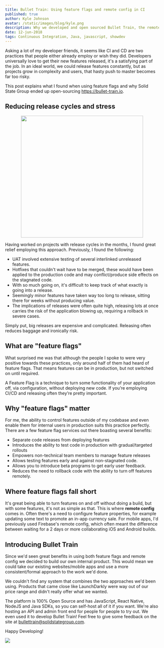 ```yaml
---
title: Bullet Train: Using feature flags and remote config in CI
published: true
author: Kyle Johnson
avatar: /static/images/blog/kyle.png
description: Why we developed and open sourced Bullet Train, the remote feature management tool
date: 12-jun-2018
tags: Continuous Integration, Java, javascript, showdev
---
```


Asking a lot of my developer friends, it seems like CI and CD are two practices that people either already employ or wish they did. Developers universally love to get their new features released, it's a satisfying part of the job. In an ideal world, we could release features constantly, but as projects grow in complexity and users, that hasty push to master becomes far too risky.

This post explains what I found when using feature flags and why Solid State Group ended up open-sourcing https://bullet-train.io.


## Reducing release cycles and stress
<p align="center">
<img height="400" src="http://cdn2.stylecraze.com/wp-content/uploads/2015/07/2798-How-To-Make-A-Stress-Ball-At-Home-ss.jpg"/>
</p>

Having worked on projects with release cycles in the months, I found great relief employing this approach. Previously, I found the following:

- UAT involved extensive testing of several interlinked unreleased features.
- Hotfixes that couldn't wait have to be merged, these would have been applied to the production code and may conflict/produce side effects on the stagnated code. 
- With so much going on, it's difficult to keep track of what exactly is going into a release.
- Seemingly minor features have taken way too long to release, sitting there for weeks without producing value.
- The implications of releases were often quite high, releasing lots at once carries the risk of the application blowing up, requiring a rollback in severe cases.

Simply put, big releases are expensive and complicated. Releasing often reduces baggage and ironically risk.

## What are "feature flags" 
What surprised me was that although the people I spoke to were very positive towards these practices, only around half of them had heard of feature flags. That means features can be in production, but not switched on until required.

A Feature Flag is a technique to turn some functionality of your application off, via configuration, without deploying new code. 
If you’re employing CI/CD and releasing often they’re pretty important.

## Why "feature flags" matter
For me, the ability to control features outside of my codebase and even enable them for internal users in production suits this practice perfectly.
There are a few feature flag services out there boasting several benefits:
- Separate code releases from deploying features
- Introduces the ability to test code in production with gradual/targeted rollouts
- Empowers non-technical team members to manage feature releases
- Allows testing features early and against non-stagnated code.
- Allows you to introduce beta programs to get early user feedback.
- Reduces the need to rollback code with the ability to turn off features remotely.

## Where feature flags fall short
It's great being able to turn features on and off without doing a build, but with some features, it's not as simple as that.  This is where **remote config** comes in. 
Often there's a need to configure feature properties, for example updating some text to promote an in-app currency sale. For mobile apps, I'd previously used Firebase's remote config, which often meant the difference between waiting for a 2 days or more collaborating iOS and Android builds.


## Introducing Bullet Train

Since we'd seen great benefits in using both feature flags and remote config we decided to build our own internal product. This would mean we could take our existing websites/mobile apps and use a more consistent/formal approach to the work we'd done.

We couldn't find any system that combines the two approaches we'd been using. Products that came close like LaunchDarkly were way out of our price range and didn't really offer what we wanted.

The platform is 100% Open Source and has JavaScript, React Native, NodeJS and Java SDKs, so you can self-host all of it if you want. We're also hosting an API and admin front end for people for people to try out. We even used it to develop Bullet Train!
Feel free to give some feedback on the site at bullettrain@solidstategroup.com.

Happy Developing!

<a href="https://bullet-train.io">
<img src="https://raw.githubusercontent.com/SolidStateGroup/bullet-train-frontend/master/hero.png"/>
</a>




